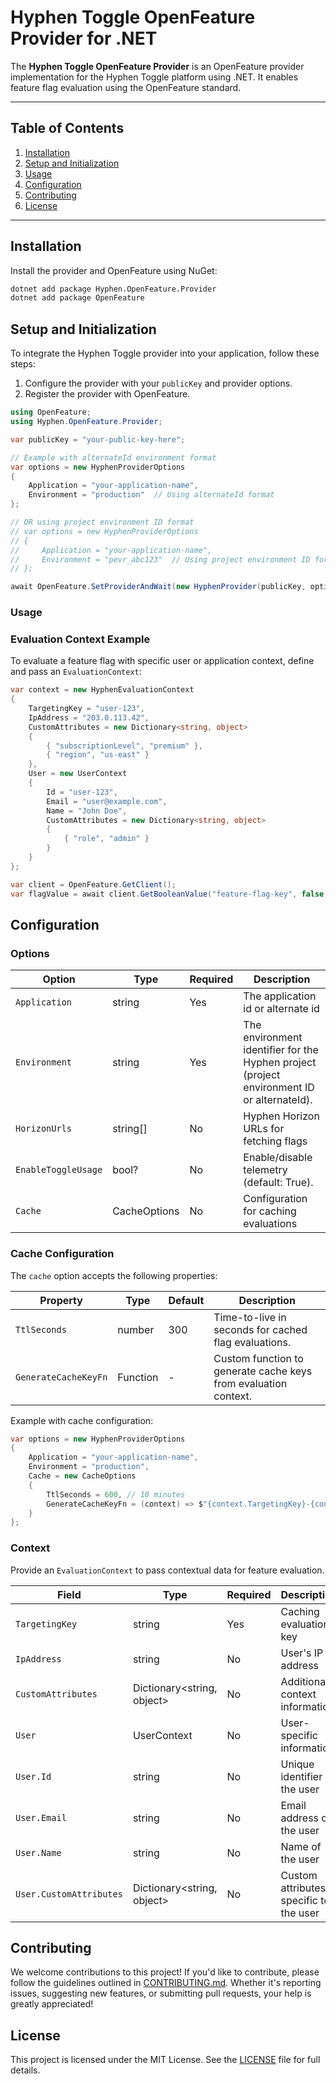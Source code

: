 # Hyphen Toggle OpenFeature Provider for .NET

The **Hyphen Toggle OpenFeature Provider** is an OpenFeature provider implementation for the Hyphen Toggle platform using .NET. It enables feature flag evaluation using the OpenFeature standard.

---

## Table of Contents

1. [Installation](#installation)
2. [Setup and Initialization](#setup-and-initialization)
3. [Usage](#usage)
4. [Configuration](#configuration)
5. [Contributing](#contributing)
6. [License](#license)

---

## Installation
Install the provider and OpenFeature using NuGet:

```bash
dotnet add package Hyphen.OpenFeature.Provider
dotnet add package OpenFeature
```

## Setup and Initialization
To integrate the Hyphen Toggle provider into your application, follow these steps:

1. Configure the provider with your `publicKey` and provider options.
2. Register the provider with OpenFeature.

```csharp
using OpenFeature;
using Hyphen.OpenFeature.Provider;

var publicKey = "your-public-key-here";

// Example with alternateId environment format
var options = new HyphenProviderOptions
{
    Application = "your-application-name",
    Environment = "production"  // Using alternateId format
};

// OR using project environment ID format
// var options = new HyphenProviderOptions
// {
//     Application = "your-application-name",
//     Environment = "pevr_abc123"  // Using project environment ID format
// };

await OpenFeature.SetProviderAndWait(new HyphenProvider(publicKey, options));
```

### Usage
### Evaluation Context Example

To evaluate a feature flag with specific user or application context, define and pass an `EvaluationContext`:

```csharp
var context = new HyphenEvaluationContext
{
    TargetingKey = "user-123",
    IpAddress = "203.0.113.42",
    CustomAttributes = new Dictionary<string, object>
    {
        { "subscriptionLevel", "premium" },
        { "region", "us-east" }
    },
    User = new UserContext
    {
        Id = "user-123",
        Email = "user@example.com",
        Name = "John Doe",
        CustomAttributes = new Dictionary<string, object>
        {
            { "role", "admin" }
        }
    }
};

var client = OpenFeature.GetClient();
var flagValue = await client.GetBooleanValue("feature-flag-key", false, context);
```

## Configuration
### Options

| Option              | Type      | Required | Description                                     |
|--------------------|-----------|----------|-------------------------------------------------|
| `Application`      | string    | Yes      | The application id or alternate id              |
| `Environment`      | string    | Yes      | The environment identifier for the Hyphen project (project environment ID or alternateId). |
| `HorizonUrls`      | string[]  | No       | Hyphen Horizon URLs for fetching flags         |
| `EnableToggleUsage`| bool?     | No       | Enable/disable telemetry (default: True).      |
| `Cache`            | CacheOptions | No       | Configuration for caching evaluations        |

### Cache Configuration

The `cache` option accepts the following properties:

| Property              | Type       | Default | Description                                                    |
|----------------------|------------|---------|----------------------------------------------------------------|
| `TtlSeconds`         | number     | 300     | Time-to-live in seconds for cached flag evaluations.           |
| `GenerateCacheKeyFn` | Function   | -       | Custom function to generate cache keys from evaluation context. |

Example with cache configuration:

```csharp
var options = new HyphenProviderOptions
{
    Application = "your-application-name",
    Environment = "production",
    Cache = new CacheOptions
    {
        TtlSeconds = 600, // 10 minutes
        GenerateCacheKeyFn = (context) => $"{context.TargetingKey}-{context.User?.Id}"
    }
};
```

### Context
Provide an `EvaluationContext` to pass contextual data for feature evaluation.

| Field               | Type                           | Required | Description                    |
|-------------------|--------------------------------|----------|--------------------------------|
| `TargetingKey`    | string                         | Yes      | Caching evaluation key        |
| `IpAddress`       | string                         | No       | User's IP address             |
| `CustomAttributes`| Dictionary<string, object>     | No       | Additional context information |
| `User`            | UserContext                    | No       | User-specific information     |
| `User.Id`         | string                         | No       | Unique identifier of the user |
| `User.Email`      | string                         | No       | Email address of the user |
| `User.Name`       | string                         | No       | Name of the user |
| `User.CustomAttributes` | Dictionary<string, object>  | No       | Custom attributes specific to the user |


## Contributing
We welcome contributions to this project! If you'd like to contribute, please follow the guidelines outlined in [CONTRIBUTING.md](CONTRIBUTING.md). Whether it's reporting issues, suggesting new features, or submitting pull requests, your help is greatly appreciated!

## License
This project is licensed under the MIT License. See the [LICENSE](LICENSE) file for full details.
